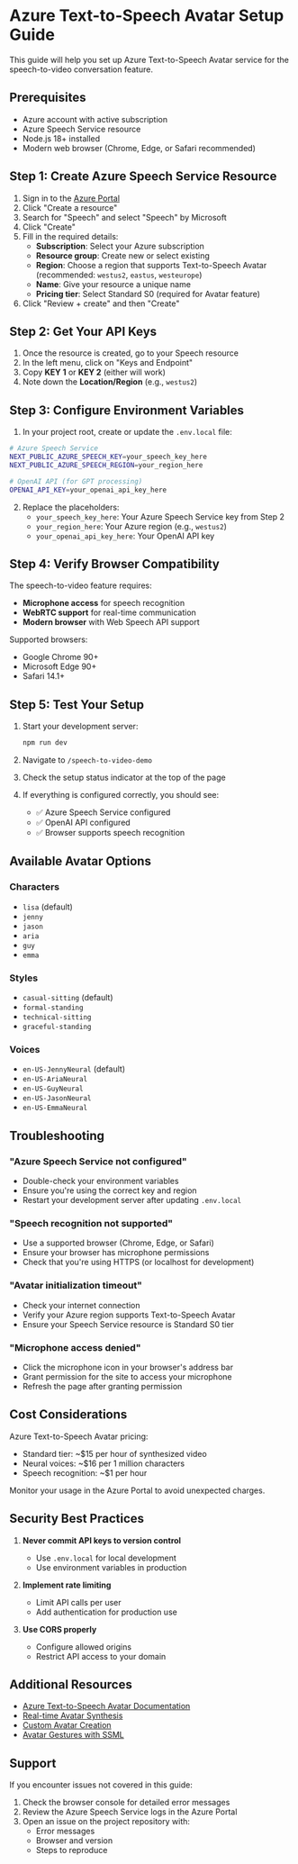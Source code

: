 # Azure Text-to-Speech Avatar Setup Guide

This guide will help you set up Azure Text-to-Speech Avatar service for the speech-to-video conversation feature.

## Prerequisites

- Azure account with active subscription
- Azure Speech Service resource
- Node.js 18+ installed
- Modern web browser (Chrome, Edge, or Safari recommended)

## Step 1: Create Azure Speech Service Resource

1. Sign in to the [Azure Portal](https://portal.azure.com)
2. Click "Create a resource"
3. Search for "Speech" and select "Speech" by Microsoft
4. Click "Create"
5. Fill in the required details:
   - **Subscription**: Select your Azure subscription
   - **Resource group**: Create new or select existing
   - **Region**: Choose a region that supports Text-to-Speech Avatar (recommended: `westus2`, `eastus`, `westeurope`)
   - **Name**: Give your resource a unique name
   - **Pricing tier**: Select Standard S0 (required for Avatar feature)
6. Click "Review + create" and then "Create"

## Step 2: Get Your API Keys

1. Once the resource is created, go to your Speech resource
2. In the left menu, click on "Keys and Endpoint"
3. Copy **KEY 1** or **KEY 2** (either will work)
4. Note down the **Location/Region** (e.g., `westus2`)

## Step 3: Configure Environment Variables

1. In your project root, create or update the `.env.local` file:

```bash
# Azure Speech Service
NEXT_PUBLIC_AZURE_SPEECH_KEY=your_speech_key_here
NEXT_PUBLIC_AZURE_SPEECH_REGION=your_region_here

# OpenAI API (for GPT processing)
OPENAI_API_KEY=your_openai_api_key_here
```

2. Replace the placeholders:
   - `your_speech_key_here`: Your Azure Speech Service key from Step 2
   - `your_region_here`: Your Azure region (e.g., `westus2`)
   - `your_openai_api_key_here`: Your OpenAI API key

## Step 4: Verify Browser Compatibility

The speech-to-video feature requires:
- **Microphone access** for speech recognition
- **WebRTC support** for real-time communication
- **Modern browser** with Web Speech API support

Supported browsers:
- Google Chrome 90+
- Microsoft Edge 90+
- Safari 14.1+

## Step 5: Test Your Setup

1. Start your development server:
   ```bash
   npm run dev
   ```

2. Navigate to `/speech-to-video-demo`

3. Check the setup status indicator at the top of the page

4. If everything is configured correctly, you should see:
   - ✅ Azure Speech Service configured
   - ✅ OpenAI API configured
   - ✅ Browser supports speech recognition

## Available Avatar Options

### Characters
- `lisa` (default)
- `jenny`
- `jason`
- `aria`
- `guy`
- `emma`

### Styles
- `casual-sitting` (default)
- `formal-standing`
- `technical-sitting`
- `graceful-standing`

### Voices
- `en-US-JennyNeural` (default)
- `en-US-AriaNeural`
- `en-US-GuyNeural`
- `en-US-JasonNeural`
- `en-US-EmmaNeural`

## Troubleshooting

### "Azure Speech Service not configured"
- Double-check your environment variables
- Ensure you're using the correct key and region
- Restart your development server after updating `.env.local`

### "Speech recognition not supported"
- Use a supported browser (Chrome, Edge, or Safari)
- Ensure your browser has microphone permissions
- Check that you're using HTTPS (or localhost for development)

### "Avatar initialization timeout"
- Check your internet connection
- Verify your Azure region supports Text-to-Speech Avatar
- Ensure your Speech Service resource is Standard S0 tier

### "Microphone access denied"
- Click the microphone icon in your browser's address bar
- Grant permission for the site to access your microphone
- Refresh the page after granting permission

## Cost Considerations

Azure Text-to-Speech Avatar pricing:
- Standard tier: ~$15 per hour of synthesized video
- Neural voices: ~$16 per 1 million characters
- Speech recognition: ~$1 per hour

Monitor your usage in the Azure Portal to avoid unexpected charges.

## Security Best Practices

1. **Never commit API keys to version control**
   - Use `.env.local` for local development
   - Use environment variables in production

2. **Implement rate limiting**
   - Limit API calls per user
   - Add authentication for production use

3. **Use CORS properly**
   - Configure allowed origins
   - Restrict API access to your domain

## Additional Resources

- [Azure Text-to-Speech Avatar Documentation](https://learn.microsoft.com/en-us/azure/ai-services/speech-service/text-to-speech-avatar/what-is-text-to-speech-avatar)
- [Real-time Avatar Synthesis](https://learn.microsoft.com/en-us/azure/ai-services/speech-service/text-to-speech-avatar/real-time-synthesis-avatar)
- [Custom Avatar Creation](https://learn.microsoft.com/en-us/azure/ai-services/speech-service/text-to-speech-avatar/custom-avatar-create)
- [Avatar Gestures with SSML](https://learn.microsoft.com/en-us/azure/ai-services/speech-service/text-to-speech-avatar/avatar-gestures-with-ssml)

## Support

If you encounter issues not covered in this guide:
1. Check the browser console for detailed error messages
2. Review the Azure Speech Service logs in the Azure Portal
3. Open an issue on the project repository with:
   - Error messages
   - Browser and version
   - Steps to reproduce
